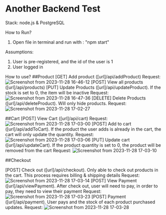 # Another Backend Test

Stack:
node.js & PostgreSQL

How to Run?
1. Open file in terminal and run with : "npm start"

Assumptions:
1. User is pre-registered, and the id of the user is 1
2. User logged in


How to use?
##Product
[GET] Add product ([url]/api/addProduct)
Request: ![Screenshot from 2023-11-28 16-46-12](https://github.com/gregorysykes/stelath-another-backend/assets/31983359/f5220cd2-21ca-4d63-9241-45249b77e3e6)
[POST] View all products ([url]/api/products)
[PUT] Update Products ([url]/api/updateProduct). If the stock is set to 0, the item will be inactive
Request: ![Screenshot from 2023-11-28 16-47-36](https://github.com/gregorysykes/stelath-another-backend/assets/31983359/d8ac79c5-5897-460a-b5e2-63136627c465)
[DELETE] Delete Products ([url]/api/deleteProduct). Will only hide products. 
Request: ![Screenshot from 2023-11-28 17-02-27](https://github.com/gregorysykes/stelath-another-backend/assets/31983359/b2c9c16b-7f6e-460c-8d5b-473498f92d78)

##Cart
[POST] View Cart ([url]/api/cart)
Request: ![Screenshot from 2023-11-28 17-03-00](https://github.com/gregorysykes/stelath-another-backend/assets/31983359/c9abd8a7-a0f8-4ec7-8eb2-2c5d3c0328f1)
[POST] Add to cart ([url]/api/addToCart). If the product the user adds is already in the cart, the cart will only update the quantity.
Request: ![Screenshot from 2023-11-28 17-03-06](https://github.com/gregorysykes/stelath-another-backend/assets/31983359/7c65d439-bde7-4134-a26d-82ba8228fb46)
[PUT] Update cart ([url]/api/updateCart). If the product quantity is set to 0, the product will be removed from the cart
Request: ![Screenshot from 2023-11-28 17-03-10](https://github.com/gregorysykes/stelath-another-backend/assets/31983359/03028ee2-e238-40c2-8439-394e85c0304b)

##Checkout

[POST] Check out ([url]/api/checkout). Only able to check out products in the cart. This process requires billing & shipping details
Request: ![Screenshot from 2023-11-28 17-03-14](https://github.com/gregorysykes/stelath-another-backend/assets/31983359/f668ad73-8d1a-4341-ae76-e7bc108e6306)
[POST] View Payment ([url]/api/viewPayment). After check out, user will need to pay, in order to pay, they need to view their payment 
Request: ![Screenshot from 2023-11-28 17-03-23](https://github.com/gregorysykes/stelath-another-backend/assets/31983359/102e25e3-92b3-41e5-a89c-fabeec418d17)
[POST] Payment ([url]/api/payment). User pays and the stock of each product purchased updates.
Request: ![Screenshot from 2023-11-28 17-03-28](https://github.com/gregorysykes/stelath-another-backend/assets/31983359/f3b0b6d5-c562-4024-a4a4-c0488f1f04f8)






